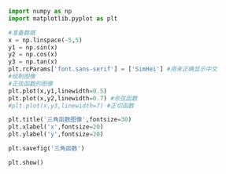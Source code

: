 
<BlogInfo title="5.绘制三角函数的图像" author="白日梦想猿" pv=0 read_times=0 pre_cost_time=0分22秒 category="matplotlib学习" tag_list="['matplotlib学习']" create_time="2020.04.25 14:14:48" update_time="2020.04.26 14:04:12" />

```python
import numpy as np
import matplotlib.pyplot as plt

#准备数据
x = np.linspace(-5,5)
y1 = np.sin(x)
y2 = np.cos(x)
y3 = np.tan(x)
plt.rcParams['font.sans-serif'] = ['SimHei'] #用来正确显示中文
#绘制图像
#正弦函数的图像
plt.plot(x,y1,linewidth=0.5)
plt.plot(x,y2,linewidth=0.7) #余弦函数
#plt.plot(x,y3,linewidth=7) #正切函数

plt.title('三角函数图像',fontsize=30)
plt.xlabel('x',fontsize=20)
plt.ylabel('y',fontsize=20)

plt.savefig('三角函数')

plt.show()



























```
